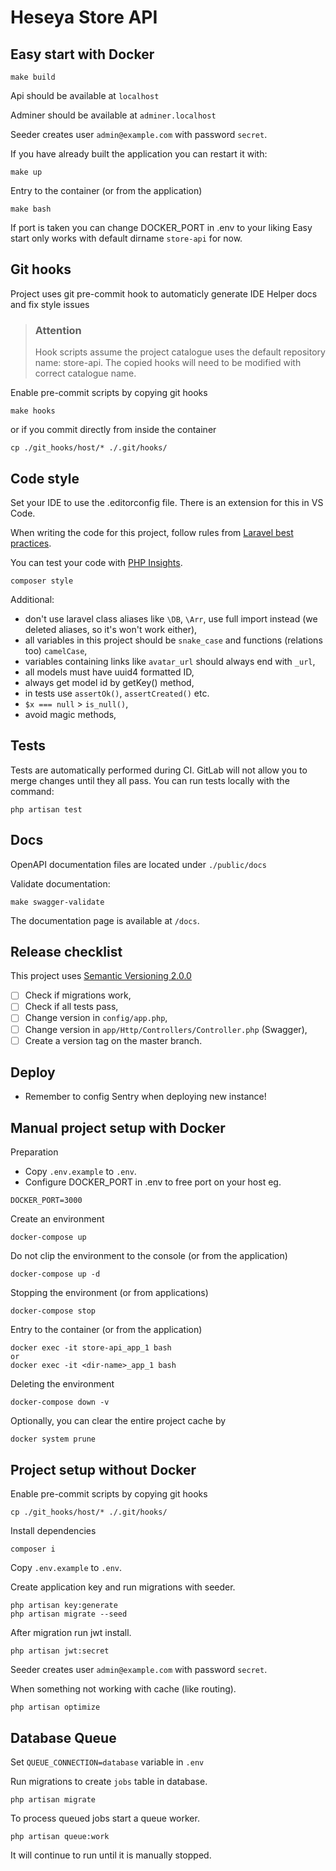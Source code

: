 # Heseya Store API

## Easy start with Docker
```
make build
```

Api should be available at `localhost`

Adminer should be available at `adminer.localhost`

Seeder creates user `admin@example.com` with password `secret`.

If you have already built the application you can restart it with:
```
make up
```

Entry to the container (or from the application)
```
make bash
```

If port is taken you can change DOCKER_PORT in .env to your liking
Easy start only works with default dirname `store-api` for now.

## Git hooks
Project uses git pre-commit hook to automaticly generate IDE Helper docs and fix style issues

>### Attention
>Hook scripts assume the project catalogue uses the default repository name: store-api.
>The copied hooks will need to be modified with correct catalogue name.

Enable pre-commit scripts by copying git hooks
```
make hooks
```
or if you commit directly from inside the container
```
cp ./git_hooks/host/* ./.git/hooks/
```

## Code style
Set your IDE to use the .editorconfig file. There is an extension for this in VS Code.

When writing the code for this project, follow rules from [Laravel best practices](https://github.com/alexeymezenin/laravel-best-practices).

You can test your code with [PHP Insights](https://phpinsights.com/).
```
composer style
```

Additional:
- don't use laravel class aliases like `\DB`, `\Arr`, use full import instead (we deleted aliases, so it's won't work either),
- all variables in this project should be `snake_case` and functions (relations too) `camelCase`,
- variables containing links like `avatar_url` should always end with `_url`,
- all models must have uuid4 formatted ID,
- always get model id by getKey() method,
- in tests use `assertOk()`, `assertCreated()` etc.
- `$x === null` > `is_null()`,
- avoid magic methods,

## Tests
Tests are automatically performed during CI. GitLab will not allow you to merge changes until they all pass. You can run tests locally with the command:
```
php artisan test
```

## Docs
OpenAPI documentation files are located under `./public/docs`

Validate documentation:
```
make swagger-validate
```

The documentation page is available at `/docs`.

## Release checklist
This project uses [Semantic Versioning 2.0.0](https://semver.org/spec/v2.0.0.html)

- [ ] Check if migrations work,
- [ ] Check if all tests pass,
- [ ] Change version in `config/app.php`,
- [ ] Change version in `app/Http/Controllers/Controller.php` (Swagger),
- [ ] Create a version tag on the master branch.

## Deploy
- Remember to config Sentry when deploying new instance!

## Manual project setup with Docker
Preparation
- Copy `.env.example` to `.env`.
- Configure DOCKER_PORT in .env to free port on your host eg.
```
DOCKER_PORT=3000
```

Create an environment
```
docker-compose up
```

Do not clip the environment to the console (or from the application)
```
docker-compose up -d
```

Stopping the environment (or from applications)
```
docker-compose stop
```

Entry to the container (or from the application)
```
docker exec -it store-api_app_1 bash
or
docker exec -it <dir-name>_app_1 bash
```

Deleting the environment
```
docker-compose down -v
```

Optionally, you can clear the entire project cache by
```
docker system prune
```

## Project setup without Docker
Enable pre-commit scripts by copying git hooks
```
cp ./git_hooks/host/* ./.git/hooks/
```

Install dependencies
```
composer i
```

Copy `.env.example` to `.env`.

Create application key and run migrations with seeder.
```
php artisan key:generate
php artisan migrate --seed
```

After migration run jwt install.
```
php artisan jwt:secret
```

Seeder creates user `admin@example.com` with password `secret`.

When something not working with cache (like routing).
```
php artisan optimize
```

## Database Queue
Set `QUEUE_CONNECTION=database` variable in `.env`

Run migrations to create `jobs` table in database.
```
php artisan migrate
```

To process queued jobs start a queue worker.
```
php artisan queue:work
```
It will continue to run until it is manually stopped.
